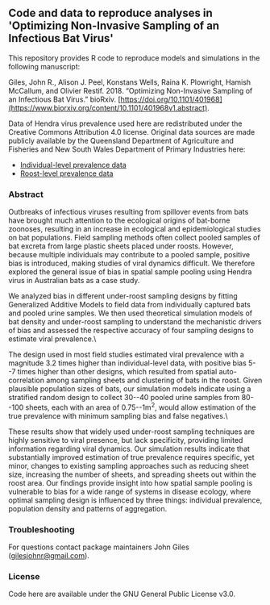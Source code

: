 
## Code and data to reproduce analyses in 'Optimizing Non-Invasive Sampling of an Infectious Bat Virus'

This repository provides R code to reproduce models and simulations in the following manuscript:

Giles, John R., Alison J. Peel, Konstans Wells, Raina K. Plowright, Hamish McCallum, and Olivier Restif. 2018. “Optimizing Non-Invasive Sampling of an Infectious Bat Virus.” bioRxiv. [https://doi.org/10.1101/401968](https://www.biorxiv.org/content/10.1101/401968v1.abstract).

Data of Hendra virus prevalence used here are redistributed under the Creative Commons Attribution 4.0 license. Original data sources are made publicly available by the Queensland Department of Agriculture and Fisheries and New South Wales Department of Primary Industries here:

  * [Individual-level prevalence data](www.data.qld.gov.au/dataset/hendra-virus-infection-in-australian-black-flying-foxes-pteropus-alecto)
  * [Roost-level prevalence data](www.data.qld.gov.au/dataset/hev-infection-flying-foxes-eastern-australia)


### Abstract
Outbreaks of infectious viruses resulting from spillover events from bats have brought much attention to the ecological origins of bat-borne zoonoses, resulting in an increase in ecological and epidemiological studies on bat populations. Field sampling methods often collect pooled samples of bat excreta from large plastic sheets placed under roosts. However, because multiple individuals may contribute to a pooled sample, positive bias is introduced, making studies of viral dynamics difficult. We therefore explored the general issue of bias in spatial sample pooling using Hendra virus in Australian bats as a case study.

We analyzed bias in different under-roost sampling designs by fitting Generalized Additive Models to field data from individually captured bats and pooled urine samples. We then used theoretical simulation models of bat density and under-roost sampling to understand the mechanistic drivers of bias and assessed the respective accuracy of four sampling designs to estimate viral prevalence.\\

The design used in most field studies estimated viral prevalence with a magnitude 3.2 times higher than individual-level data, with positive bias 5--7 times higher than other designs, which resulted from spatial auto-correlation among sampling sheets and clustering of bats in the roost. Given plausible population sizes of bats, our simulation models indicate using a stratified random design to collect 30--40 pooled urine samples from 80--100 sheets, each with an area of 0.75--1m$^2$, would allow estimation of the true prevalence with minimum sampling bias and false negatives.\\

These results show that widely used under-roost sampling techniques are highly sensitive to viral presence, but lack specificity, providing limited information regarding viral dynamics. Our simulation results indicate that substantially improved estimation of true prevalence requires specific, yet minor, changes to existing sampling approaches such as reducing sheet size, increasing the number of sheets, and spreading sheets out within the roost area. Our findings provide insight into how spatial sample pooling is vulnerable to bias for a wide range of systems in disease ecology, where optimal sampling design is influenced by three things: individual prevalence, population density and patterns of aggregation.

### Troubleshooting

For questions contact package maintainers John Giles (gilesjohnr@gmail.com).

### License

Code here are available under the GNU General Public License v3.0.
